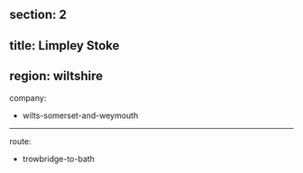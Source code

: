 section: 2
----
title: Limpley Stoke
----
region: wiltshire
----
company:
- wilts-somerset-and-weymouth
----
route:
- trowbridge-to-bath
